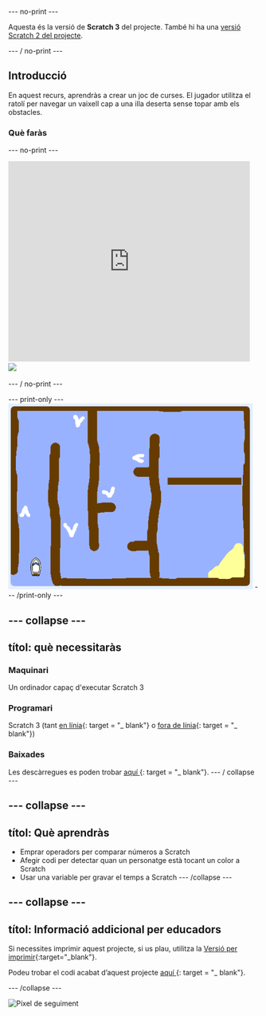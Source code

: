 \--- no-print \---

Aquesta és la versió de **Scratch 3** del projecte. També hi ha una [versió Scratch 2 del projecte](https://projects.raspberrypi.org/en/projects/boat-race-scratch2).

\--- / no-print \---

## Introducció

En aquest recurs, aprendràs a crear un joc de curses. El jugador utilitza el ratolí per navegar un vaixell cap a una illa deserta sense topar amb els obstacles.

### Què faràs

\--- no-print \---

<div class="scratch-preview">
  <iframe allowtransparency="true" width="485" height="402" src="https://scratch.mit.edu/projects/embed/276662533/?autostart=false" frameborder="0" scrolling="no"></iframe>
  <img src="images / boat_race_demo.png">
</div>

\--- / no-print \---

\--- print-only \--- ![boat race demo](images/boat_race_demo.png) \--- /print-only \---

## \--- collapse \---

## títol: què necessitaràs

### Maquinari

Un ordinador capaç d'executar Scratch 3

### Programari

Scratch 3 (tant [en línia](https://rpf.io/scratchon){: target = "_ blank"} o [fora de línia](https://rpf.io/scratchoff){: target = "_ blank"})

### Baixades

Les descàrregues es poden trobar [ aquí ](http://rpf.io/p/en/boat-race-go) {: target = "_ blank"}. \--- / collapse \---

## \--- collapse \---

## títol: Què aprendràs

- Emprar operadors per comparar números a Scratch
- Afegir codi per detectar quan un personatge està tocant un color a Scratch
- Usar una variable per gravar el temps a Scratch \--- /collapse \---

## \--- collapse \---

## títol: Informació addicional per educadors

Si necessites imprimir aquest projecte, si us plau, utilitza la [Versió per imprimir](https://projects.raspberrypi.org/en/projects/boat-race/print){:target="_blank"}.

Podeu trobar el codi acabat d’aquest projecte [ aquí ](http://rpf.io/p/en/boat-race-get) {: target = "_ blank"}.

\--- /collapse \---

![Píxel de seguiment](https://code.org/api/hour/begin_codeclub_boatrace.png)